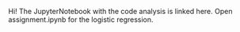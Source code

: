 Hi! The JupyterNotebook with the code analysis is linked here. Open assignment.ipynb for the logistic regression.
